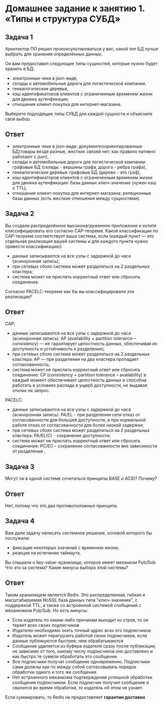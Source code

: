 # Домашнее задание к занятию 1. «Типы и структура СУБД»## Задача 1Архитектор ПО решил проконсультироваться у вас, какой тип БД лучше выбрать для хранения определённых данных.Он вам предоставил следующие типы сущностей, которые нужно будет хранить в БД:- электронные чеки в json-виде,- склады и автомобильные дороги для логистической компании,- генеалогические деревья,- кэш идентификаторов клиентов с ограниченным временем жизни для движка аутенфикации,- отношения клиент-покупка для интернет-магазина.Выберите подходящие типы СУБД для каждой сущности и объясните свой выбор.## Ответ- электронные чеки в json-виде: документноориентированные БД(товары везде разные, жестких связей нет; как правило нативно работают с json),- склады и автомобильные дороги для логистической компании: графовые БД (склады - вершины графа, дорога - ребра графа),- генеалогические деревья: графовые БД (дерево - это граф),- кэш идентификаторов клиентов с ограниченным временем жизни для движка аутенфикации: базы данных ключ-значение (нужен кэш с TTL),- отношения клиент-покупка для интернет-магазина: реляционные базы данных (есть жесткие отношения между сущностями).## Задача 2Вы создали распределённое высоконагруженное приложение и хотите классифицировать его согласно CAP-теореме. Какой классификации по CAP-теореме соответствует ваша система, если (каждый пункт — это отдельная реализация вашей системы и для каждого пункта нужно привести классификацию):- данные записываются на все узлы с задержкой до часа (асинхронная запись);- при сетевых сбоях система может разделиться на 2 раздельных кластера;- система может не прислать корректный ответ или сбросить соединение.Согласно PACELC-теореме как бы вы классифицировали эти реализации?## ОтветCAP:- данные записываются на все узлы с задержкой до часа (асинхронная запись): AP (availability + partition tolerance – consistency) — не гарантирует целостность данных, обеспечивая их доступность и устойчивость к разделению;- при сетевых сбоях система может разделиться на 2 раздельных кластера: AP — при разделении на два кластера пропадает согласованность;- система может не прислать корректный ответ или сбросить соединение: CP (consistency + partition tolerance – availability) в каждый момент обеспечивает целостность данных и способна работать в условиях распада в ущерб доступности, не выдавая отклик на запрос.  PACELC:- данные записываются на все узлы с задержкой до часа (асинхронная запись): PA/EL - при разделении сети отказ от согласованности для большей доступности, а при нормальной работе отказ от согласованности для более низкой задержки;- при сетевых сбоях система может разделиться на 2 раздельных кластера: PA/EL(C) - сохранение доступности;- система может не прислать корректный ответ или сбросить соединение: PC/EC - сохранение согласованности вне зависимости от разделения .  ## Задача 3Могут ли в одной системе сочетаться принципы BASE и ACID? Почему?## ОтветНет, потому что это два противоположных принципа. ## Задача 4Вам дали задачу написать системное решение, основой которого бы послужили:- фиксация некоторых значений с временем жизни,- реакция на истечение таймаута.Вы слышали о key-value-хранилище, которое имеет механизм Pub/Sub. Что это за система? Какие минусы выбора этой системы?## ОтветТаким хранилищем является Redis. Это распределенная, гибкая и масштабируемая NoSQL база данных типа "ключ-значение", с поддержкой TTL, а также со встроенной системой сообщений с механизмом Pub/Sub.Но есть минусы:- Если издатель по каким-либо причинам выходит из строя, то он теряет всех своих подписчиков- Издателю необходимо знать точный адрес всех его подписчиков- Издатель может перегрузить работой своих подписчиков, если данные публикуются быстрее, чем обрабатываются- Сообщение удаляется из буфера издателя сразу после публикации, не зависимо от того, какому числу подписчиков оно доставлено и как быстро те сумели обработать это сообщение.- Все подписчики получат сообщение одновременно. Подписчики сами должны как-то между собой согласовывать порядок обработки одного и того же сообщения.- Нет встроенного механизма подтверждения успешной обработки сообщения подписчиком. Если подписчик получил сообщение и свалился во время обработки, то издатель об этом не узнает.Если суммировать, то Redis не предоставляет **гарантии доставки**.